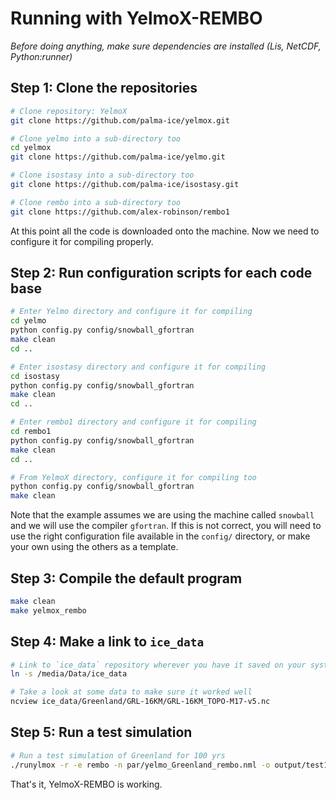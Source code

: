 # Running with YelmoX-REMBO

*Before doing anything, make sure dependencies are installed (Lis, NetCDF, Python:runner)*

## Step 1: Clone the repositories

```bash
# Clone repository: YelmoX
git clone https://github.com/palma-ice/yelmox.git

# Clone yelmo into a sub-directory too
cd yelmox
git clone https://github.com/palma-ice/yelmo.git

# Clone isostasy into a sub-directory too 
git clone https://github.com/palma-ice/isostasy.git

# Clone rembo into a sub-directory too 
git clone https://github.com/alex-robinson/rembo1
```

At this point all the code is downloaded onto the machine.
Now we need to configure it for compiling properly.

## Step 2: Run configuration scripts for each code base

```bash
# Enter Yelmo directory and configure it for compiling
cd yelmo
python config.py config/snowball_gfortran
make clean
cd ..

# Enter isostasy directory and configure it for compiling 
cd isostasy
python config.py config/snowball_gfortran
make clean
cd ..

# Enter rembo1 directory and configure it for compiling 
cd rembo1
python config.py config/snowball_gfortran
make clean
cd ..

# From YelmoX directory, configure it for compiling too
python config.py config/snowball_gfortran
make clean 
```

Note that the example assumes we are using the machine called `snowball` and
we will use the compiler `gfortran`. If this is not correct, you will need
to use the right configuration file available in the `config/` directory, or
make your own using the others as a template.

## Step 3: Compile the default program

```bash
make clean 
make yelmox_rembo
```

## Step 4: Make a link to `ice_data`

```bash
# Link to `ice_data` repository wherever you have it saved on your system
ln -s /media/Data/ice_data

# Take a look at some data to make sure it worked well
ncview ice_data/Greenland/GRL-16KM/GRL-16KM_TOPO-M17-v5.nc
```

## Step 5: Run a test simulation

```bash
# Run a test simulation of Greenland for 100 yrs
./runylmox -r -e rembo -n par/yelmo_Greenland_rembo.nml -o output/test1 -p ctrl.time_end=1e2
```

That's it, YelmoX-REMBO is working.
